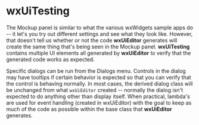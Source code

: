 # wxUiTesting

The Mockup panel is similar to what the various wxWidgets sample apps do -- it let's you try out different settings and see what they look like. However, that doesn't tell us whether or not the code **wxUiEditor** generates will create the same thing that's being seen in the Mockup panel. **wxUiTesting** contains multiple UI elements all generated by **wxUiEditor** to verify that the generated code works as expected.

Specific dialogs can be run from the Dialogs menu. Controls in the dialog may have tooltips if certain behavior is expected so that you can verify that the control is behaving normally. In most cases, the derived dialog class will be unchanged from what `wxUiEditor` created -- normally the dialog isn't expected to do anything other than display itself. When practical, lambda's are used for event handling (created in wxUiEditor) with the goal to keep as much of the code as possible within the base class that **wxUiEditor** generates.
